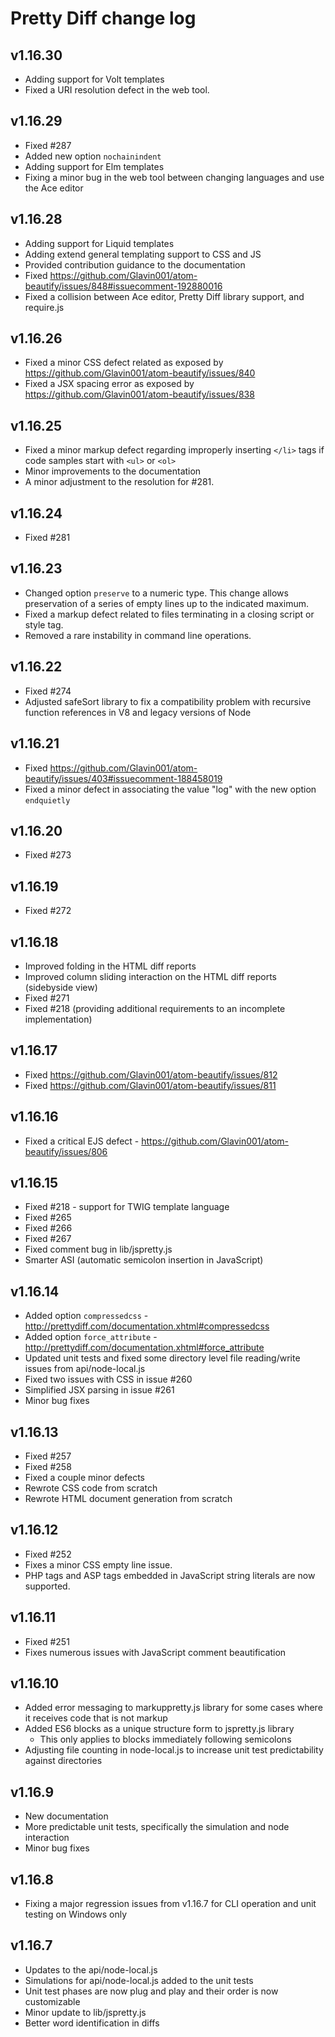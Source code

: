 # Pretty Diff change log

## v1.16.30

* Adding support for Volt templates
* Fixed a URI resolution defect in the web tool.

## v1.16.29

* Fixed #287
* Added new option `nochainindent`
* Adding support for Elm templates
* Fixing a minor bug in the web tool between changing languages and use the Ace editor

## v1.16.28

* Adding support for Liquid templates
* Adding extend general templating support to CSS and JS
* Provided contribution guidance to the documentation
* Fixed https://github.com/Glavin001/atom-beautify/issues/848#issuecomment-192880016
* Fixed a collision between Ace editor, Pretty Diff library support, and require.js

## v1.16.26

* Fixed a minor CSS defect related as exposed by https://github.com/Glavin001/atom-beautify/issues/840
* Fixed a JSX spacing error as exposed by https://github.com/Glavin001/atom-beautify/issues/838

## v1.16.25

* Fixed a minor markup defect regarding improperly inserting `</li>` tags if code samples start with `<ul>` or `<ol>`
* Minor improvements to the documentation
* A minor adjustment to the resolution for #281.

## v1.16.24

* Fixed #281

## v1.16.23

* Changed option `preserve` to a numeric type.  This change allows preservation of a series of empty lines up to the indicated maximum.
* Fixed a markup defect related to files terminating in a closing script or style tag.
* Removed a rare instability in command line operations.

## v1.16.22

* Fixed #274
* Adjusted safeSort library to fix a compatibility problem with recursive function references in V8 and legacy versions of Node

## v1.16.21

* Fixed https://github.com/Glavin001/atom-beautify/issues/403#issuecomment-188458019
* Fixed a minor defect in associating the value "log" with the new option `endquietly`

## v1.16.20

 * Fixed #273

## v1.16.19

 * Fixed #272

## v1.16.18

 * Improved folding in the HTML diff reports
 * Improved column sliding interaction on the HTML diff reports (sidebyside view)
 * Fixed #271
 * Fixed #218 (providing additional requirements to an incomplete implementation)

## v1.16.17

 * Fixed https://github.com/Glavin001/atom-beautify/issues/812
 * Fixed https://github.com/Glavin001/atom-beautify/issues/811

## v1.16.16

 * Fixed a critical EJS defect - https://github.com/Glavin001/atom-beautify/issues/806

## v1.16.15

 * Fixed #218 - support for TWIG template language
 * Fixed #265
 * Fixed #266
 * Fixed #267
 * Fixed comment bug in lib/jspretty.js
 * Smarter ASI (automatic semicolon insertion in JavaScript)

## v1.16.14

 * Added option `compressedcss` - http://prettydiff.com/documentation.xhtml#compressedcss
 * Added option `force_attribute` - http://prettydiff.com/documentation.xhtml#force_attribute
 * Updated unit tests and fixed some directory level file reading/write issues from api/node-local.js
 * Fixed two issues with CSS in issue #260
 * Simplified JSX parsing in issue #261
 * Minor bug fixes

## v1.16.13

 * Fixed #257
 * Fixed #258
 * Fixed a couple minor defects
 * Rewrote CSS code from scratch
 * Rewrote HTML document generation from scratch

## v1.16.12

 * Fixed #252
 * Fixes a minor CSS empty line issue.
 * PHP tags and ASP tags embedded in JavaScript string literals are now supported.

## v1.16.11

 * Fixed #251
 * Fixes numerous issues with JavaScript comment beautification

## v1.16.10

 * Added error messaging to markuppretty.js library for some cases where it receives code that is not markup
 * Added ES6 blocks as a unique structure form to jspretty.js library
    - This only applies to blocks immediately following semicolons
 * Adjusting file counting in node-local.js to increase unit test predictability against directories

## v1.16.9

 * New documentation
 * More predictable unit tests, specifically the simulation and node interaction
 * Minor bug fixes

## v1.16.8

 * Fixing a major regression issues from v1.16.7 for CLI operation and unit testing on Windows only

## v1.16.7

 * Updates to the api/node-local.js
 * Simulations for api/node-local.js added to the unit tests
 * Unit test phases are now plug and play and their order is now customizable
 * Minor update to lib/jspretty.js
 * Better word identification in diffs
